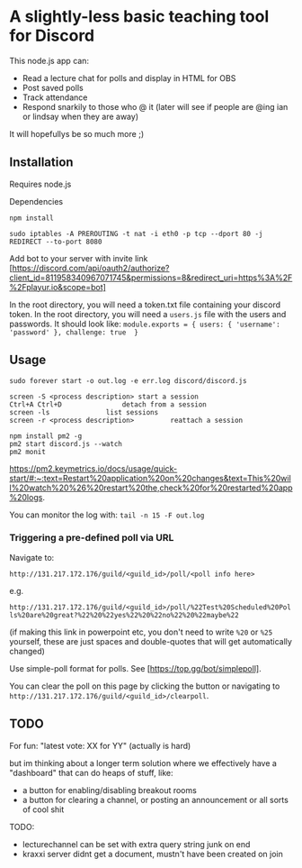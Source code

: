 # A slightly-less basic teaching tool for Discord
This node.js app can:
- Read a lecture chat for polls and display in HTML for OBS
- Post saved polls
- Track attendance
- Respond snarkily to those who @ it (later will see if people are @ing ian or lindsay when they are away)

It will hopefullys be so much more ;)

## Installation
Requires node.js

Dependencies

`npm install`

`sudo iptables -A PREROUTING -t nat -i eth0 -p tcp --dport 80 -j REDIRECT --to-port 8080`

Add bot to your server with invite link
[https://discord.com/api/oauth2/authorize?client_id=811958340967071745&permissions=8&redirect_uri=https%3A%2F%2Fplayur.io&scope=bot]

In the root directory, you will need a token.txt file containing your discord token.
In the root directory, you will need a `users.js` file with the users and passwords. It should look like:
`module.exports = {
    users: { 'username': 'password' },
    challenge: true 
}`

## Usage
`sudo forever start -o out.log -e err.log discord/discord.js`

```
screen -S <process description>	start a session
Ctrl+A Ctrl+D				detach from a session
screen -ls				list sessions
screen -r <process description>	        reattach a session
```

```
npm install pm2 -g
pm2 start discord.js --watch
pm2 monit
```
https://pm2.keymetrics.io/docs/usage/quick-start/#:~:text=Restart%20application%20on%20changes&text=This%20will%20watch%20%26%20restart%20the,check%20for%20restarted%20app%20logs.

You can monitor the log with:
`tail -n 15 -F out.log`

### Triggering a pre-defined poll via URL
Navigate to:

`http://131.217.172.176/guild/<guild_id>/poll/<poll info here>`

e.g.

`http://131.217.172.176/guild/<guild_id>/poll/%22Test%20Scheduled%20Polls%20are%20great?%22%20%22yes%22%20%22no%22%20%22maybe%22`

(if making this link in powerpoint etc, you don't need to write `%20` or `%25` yourself, these are just spaces and double-quotes that will get automatically changed)

Use simple-poll format for polls. See [https://top.gg/bot/simplepoll].

You can clear the poll on this page by clicking the button or navigating to `http://131.217.172.176/guild/<guild_id>/clearpoll`.

## TODO
For fun: "latest vote: XX for YY" (actually is hard)

but im thinking about a longer term solution where we effectively have a "dashboard" that can do heaps of stuff, like:
- a button for enabling/disabling breakout rooms
- a button for clearing a channel, or posting an announcement or all sorts of cool shit


TODO:
- lecturechannel can be set with extra query string junk on end
- kraxxi server didnt get a document, mustn't have been created on join
